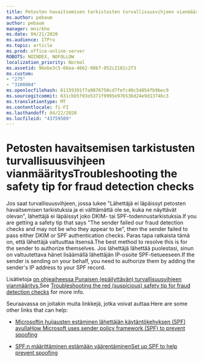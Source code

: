 ```yaml
---
title: Petosten havaitsemisen tarkistusten turvallisuusvihjeen vianmääritys
ms.author: pebaum
author: pebaum
manager: mnirkhe
ms.date: 04/21/2020
ms.audience: ITPro
ms.topic: article
ms.prod: office-online-server
ROBOTS: NOINDEX, NOFOLLOW
localization_priority: Normal
ms.assetid: 96ebe3c5-66ea-4662-98b7-052c2181c2f3
ms.custom:
- "275"
- "3100004"
ms.openlocfilehash: 61159391f7a9876750cd7fefc40c54054fb9bec9
ms.sourcegitcommit: 631cbb5f03e5371f0995e976536d24e9d13746c3
ms.translationtype: MT
ms.contentlocale: fi-FI
ms.lasthandoff: 04/22/2020
ms.locfileid: "43759509"
---
```

# <a name="troubleshooting-the-safety-tip-for-fraud-detection-checks"></a><span data-ttu-id="a227d-102">Petosten havaitsemisen tarkistusten turvallisuusvihjeen vianmääritys</span><span class="sxs-lookup"><span data-stu-id="a227d-102">Troubleshooting the safety tip for fraud detection checks</span></span>

<span data-ttu-id="a227d-103">Jos saat turvallisuusvihjeen, jossa lukee "Lähettäjä ei läpäissyt petosten havaitsemisen tarkistuksia ja ei välttämättä ole se, kuka ne näyttävät olevan", lähettäjä ei läpäissyt joko DKIM- tai SPF-todennustarkistuksia.</span><span class="sxs-lookup"><span data-stu-id="a227d-103">If you are getting a safety tip that says "The sender failed our fraud detection checks and may not be who they appear to be", then the sender failed to pass either DKIM or SPF authentication checks.</span></span> <span data-ttu-id="a227d-104">Paras tapa ratkaista tämä on, että lähettäjä valtuuttaa itsensä.</span><span class="sxs-lookup"><span data-stu-id="a227d-104">The best method to resolve this is for the sender to authorize themselves.</span></span> <span data-ttu-id="a227d-105">Jos lähettäjä lähettää puolestasi, sinun on valtuutettava hänet lisäämällä lähettäjän IP-osoite SPF-tietueeseen.</span><span class="sxs-lookup"><span data-stu-id="a227d-105">If the sender is sending on your behalf, you need to authorize them by adding the sender's IP address to your SPF record.</span></span>
  
<span data-ttu-id="a227d-106">Lisätietoja [on ohjeaiheessa Punaisen (epäilyttävän) turvallisuusvihjeen vianmääritys.](https://blogs.msdn.microsoft.com/tzink/2016/11/02/troubleshooting-the-red-suspicious-safety-tip-for-fraud-detection-checks/)</span><span class="sxs-lookup"><span data-stu-id="a227d-106">See [Troubleshooting the red (suspicious) safety tip for fraud detection checks](https://blogs.msdn.microsoft.com/tzink/2016/11/02/troubleshooting-the-red-suspicious-safety-tip-for-fraud-detection-checks/) for more info.</span></span>
  
<span data-ttu-id="a227d-107">Seuraavassa on joitakin muita linkkejä, jotka voivat auttaa:</span><span class="sxs-lookup"><span data-stu-id="a227d-107">Here are some other links that can help:</span></span>
  
- [<span data-ttu-id="a227d-108">Microsoftin huijausten estäminen lähettäjän käytäntökehyksen (SPF) avulla</span><span class="sxs-lookup"><span data-stu-id="a227d-108">How Microsoft uses sender policy framework (SPF) to prevent spoofing</span></span>](https://docs.microsoft.com/office365/SecurityCompliance/how-office-365-uses-spf-to-prevent-spoofing)

- [<span data-ttu-id="a227d-109">SPF:n määrittäminen estämään väärentäminen</span><span class="sxs-lookup"><span data-stu-id="a227d-109">Set up SPF to help prevent spoofing</span></span>](https://docs.microsoft.com/office365/SecurityCompliance/set-up-spf-in-office-365-to-help-prevent-spoofing)
